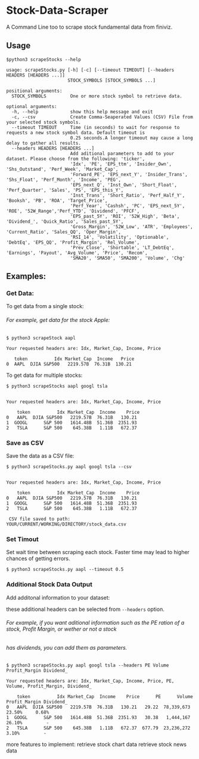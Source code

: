 # Stock-Data-Scraper

A Command Line too to scrape stock fundamental data from finiviz.

## Usage

```console
$python3 scrapeStocks --help

usage: scrapeStocks.py [-h] [-c] [--timeout TIMEOUT] [--headers HEADERS [HEADERS ...]]
                       STOCK_SYMBOLS [STOCK_SYMBOLS ...]

positional arguments:
  STOCK_SYMBOLS         One or more stock symbol to retrieve data.

optional arguments:
  -h, --help            show this help message and exit
  -c, --csv             Create Comma-Seaperated Values (CSV) File from your selected stock symbols.
  --timeout TIMEOUT     Time (in seconds) to wait for response to requests a new stock symbol data. Default timeout is
                        0.25 seconds.A longer timeout may cause a long delay to gather all results.
  --headers HEADERS [HEADERS ...]
                        Add aditional parameters to add to your dataset. Please choose from the following: 'ticker',
                        'Idx', 'PE', 'EPS_ttm', 'Insider_Own', 'Shs_Outstand', 'Perf_Week', 'Market_Cap',
                        'Forward_PE', 'EPS_next_Y', 'Insider_Trans', 'Shs_Float', 'Perf_Month', 'Income', 'PEG',
                        'EPS_next_Q', 'Inst_Own', 'Short_Float', 'Perf_Quarter', 'Sales', 'PS', 'EPS_this_Y',
                        'Inst_Trans', 'Short_Ratio', 'Perf_Half_Y', 'Booksh', 'PB', 'ROA', 'Target_Price',
                        'Perf_Year', 'Cashsh', 'PC', 'EPS_next_5Y', 'ROE', '52W_Range','Perf_YTD', 'Dividend', 'PFCF',
                        'EPS_past_5Y', 'ROI', '52W_High', 'Beta', 'Dividend_', 'Quick_Ratio', 'Sales_past_5Y',
                        'Gross_Margin', '52W_Low', 'ATR', 'Employees', 'Current_Ratio', 'Sales_QQ', 'Oper_Margin',
                        'RSI_14', 'Volatility', 'Optionable', 'DebtEq', 'EPS_QQ', 'Profit_Margin', 'Rel_Volume',
                        'Prev_Close', 'Shortable', 'LT_DebtEq', 'Earnings', 'Payout', 'Avg_Volume', 'Price', 'Recom',
                        'SMA20', 'SMA50', 'SMA200', 'Volume', 'Chg'

```

## Examples:

### Get Data:

To get data from a single stock:

###### For example, get data for the stock Apple:

```console
$ python3 scrapeStock aapl

Your requested headers are: Idx, Market_Cap, Income, Price

   token          Idx Market_Cap  Income   Price
0  AAPL  DJIA S&P500   2219.57B  76.31B  130.21

```

To get data for multiple stocks:

```console
$ python3 scrapeStocks aapl googl tsla


Your requested headers are: Idx, Market_Cap, Income, Price

    token          Idx Market_Cap  Income    Price
0   AAPL  DJIA S&P500   2219.57B  76.31B   130.21
1  GOOGL      S&P 500   1614.48B  51.36B  2351.93
2   TSLA      S&P 500    645.38B   1.11B   672.37

```

### Save as CSV

Save the data as a CSV file:

```console
$ python3 scrapeStocks.py aapl googl tsla --csv


Your requested headers are: Idx, Market_Cap, Income, Price

    token          Idx Market_Cap  Income    Price
0   AAPL  DJIA S&P500   2219.57B  76.31B   130.21
1  GOOGL      S&P 500   1614.48B  51.36B  2351.93
2   TSLA      S&P 500    645.38B   1.11B   672.37

 CSV file saved to path:  YOUR/CURRENT/WORKING/DIRECTORY/stock_data.csv
```

### Set Timout

Set wait time between scraping each stock.
Faster time may lead to higher chances of getting errors.

```console
$ python3 scrapeStocks.py aapl --timeout 0.5
```

### Additional Stock Data Output

Add additonal information to your dataset:

these additional headers can be selected from `--headers` option.

###### For example, if you want aditional information such as the PE ration of a stock, Profit Margin, or wether or not a stock

###### has dividends, you can add them as parameters.

```console
$ python3 scrapeStocks.py aapl googl tsla --headers PE Volume Profit_Margin Dividend_

Your requested headers are: Idx, Market_Cap, Income, Price, PE, Volume, Profit_Margin, Dividend_

    token          Idx Market_Cap  Income    Price      PE      Volume Profit_Margin Dividend_
0   AAPL  DJIA S&P500   2219.57B  76.31B   130.21   29.22  78,339,673        23.50%     0.68%
1  GOOGL      S&P 500   1614.48B  51.36B  2351.93   30.38   1,444,167        26.10%         -
2   TSLA      S&P 500    645.38B   1.11B   672.37  677.79  23,236,272         3.10%         -
```

more features to implement:
retrieve stock chart data
retrieve stock news data
